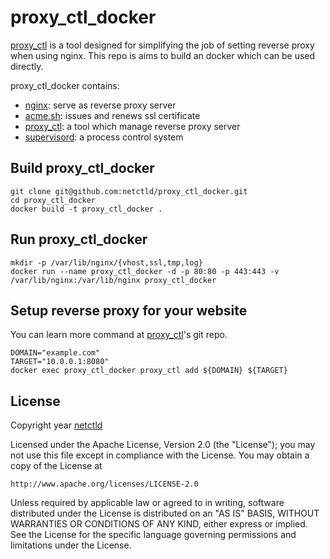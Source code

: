 # proxy_ctl_docker

[proxy_ctl] is a tool designed for simplifying the job of setting reverse proxy when using nginx. This repo is aims to build an docker which can be used directly. 

proxy_ctl_docker contains:

- [nginx]: serve as reverse proxy server
- [acme.sh]: issues and renews ssl certificate
- [proxy_ctl]: a tool which manage reverse proxy server
- [supervisord]: a process control system

## Build proxy_ctl_docker

```
git clone git@github.com:netctld/proxy_ctl_docker.git
cd proxy_ctl_docker
docker build -t proxy_ctl_docker .
```

## Run proxy_ctl_docker

```
mkdir -p /var/lib/nginx/{vhost,ssl,tmp,log}
docker run --name proxy_ctl_docker -d -p 80:80 -p 443:443 -v /var/lib/nginx:/var/lib/nginx proxy_ctl_docker
```

## Setup reverse proxy for your website

You can learn more command at [proxy_ctl]'s git repo.

```
DOMAIN="example.com"
TARGET="10.0.0.1:8080"
docker exec proxy_ctl_docker proxy_ctl add ${DOMAIN} ${TARGET}
```

## License

Copyright year [netctld]

Licensed under the Apache License, Version 2.0 (the "License");
you may not use this file except in compliance with the License.
You may obtain a copy of the License at

    http://www.apache.org/licenses/LICENSE-2.0

Unless required by applicable law or agreed to in writing, software
distributed under the License is distributed on an "AS IS" BASIS,
WITHOUT WARRANTIES OR CONDITIONS OF ANY KIND, either express or implied.
See the License for the specific language governing permissions and
limitations under the License.

[proxy_ctl]: https://github.com/netctld/proxy_ctl
[nginx]: https://nginx.org/en/
[acme.sh]: https://github.com/Neilpang/acme.sh
[supervisord]: http://supervisord.org/
[netctld]: https://github.com/netctld
